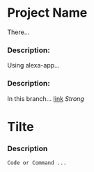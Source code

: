 # Project Name

There...

### Description:
Using alexa-app...

### Description:
In this branch...
[link](https://google.com)
*Strong*

# Tilte

### Description

```=bash
Code or Command ...
```
